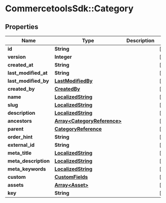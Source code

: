 # CommercetoolsSdk::Category

## Properties
Name | Type | Description | Notes
------------ | ------------- | ------------- | -------------
**id** | **String** |  | [optional] 
**version** | **Integer** |  | [optional] 
**created_at** | **String** |  | [optional] 
**last_modified_at** | **String** |  | [optional] 
**last_modified_by** | [**LastModifiedBy**](LastModifiedBy.md) |  | [optional] 
**created_by** | [**CreatedBy**](CreatedBy.md) |  | [optional] 
**name** | [**LocalizedString**](LocalizedString.md) |  | [optional] 
**slug** | [**LocalizedString**](LocalizedString.md) |  | [optional] 
**description** | [**LocalizedString**](LocalizedString.md) |  | [optional] 
**ancestors** | [**Array&lt;CategoryReference&gt;**](CategoryReference.md) |  | [optional] 
**parent** | [**CategoryReference**](CategoryReference.md) |  | [optional] 
**order_hint** | **String** |  | [optional] 
**external_id** | **String** |  | [optional] 
**meta_title** | [**LocalizedString**](LocalizedString.md) |  | [optional] 
**meta_description** | [**LocalizedString**](LocalizedString.md) |  | [optional] 
**meta_keywords** | [**LocalizedString**](LocalizedString.md) |  | [optional] 
**custom** | [**CustomFields**](CustomFields.md) |  | [optional] 
**assets** | [**Array&lt;Asset&gt;**](Asset.md) |  | [optional] 
**key** | **String** |  | [optional] 


